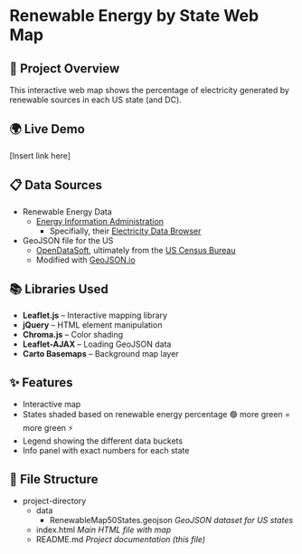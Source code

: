 # Renewable Energy by State Web Map

## 📌 Project Overview

This interactive web map shows the percentage of electricity generated by renewable sources in each US state (and DC). 

## 🌍 Live Demo
[Insert link here]

## 📋 Data Sources
* Renewable Energy Data
  * [Energy Information Administration](https://eia.gov) 
    * Specifially, their [Electricity Data Browser](https://www.eia.gov/electricity/data/browser/)
* GeoJSON file for the US
  * [OpenDataSoft](https://public.opendatasoft.com/explore/dataset/us-state-boundaries/information/), ultimately from the [US Census Bureau](https://www.census.gov)
  * Modified with [GeoJSON.io](https://geojson.io)

## 📚 Libraries Used

- **Leaflet.js** – Interactive mapping library
- **jQuery** – HTML element manipulation
- **Chroma.js** – Color shading
- **Leaflet-AJAX** – Loading GeoJSON data 
- **Carto Basemaps** – Background map layer

## ✨ Features
* Interactive map 
* States shaded based on renewable energy percentage
   🟢 more green = more green ⚡
* Legend showing the different data buckets
* Info panel with exact numbers for each state

## 📂 File Structure
* project-directory 
  * data 
    * RenewableMap50States.geojson *GeoJSON dataset for US states* 
  * index.html *Main HTML file with map*
  * README.md *Project documentation (this file)*

